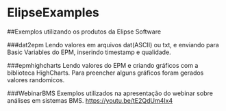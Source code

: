 # ElipseExamples
##Exemplos utilizando os produtos da Elipse Software

###dat2epm
Lendo valores em arquivos dat(ASCII) ou txt, e enviando para Basic Variables do EPM, inserindo timestamp e qualidade. 


###epmhighcharts
Lendo valores do EPM e criando gráficos com a biblioteca HighCharts. Para preencher alguns gráficos foram gerados valores randomicos.

###WebinarBMS
Exemplos utilizados na apresentação do webinar sobre análises em sistemas BMS. https://youtu.be/tE2QdUm4Ix4




